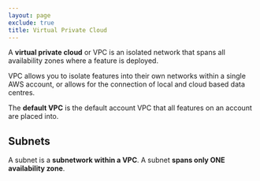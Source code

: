 ```yaml
---
layout: page
exclude: true
title: Virtual Private Cloud
---
```


A **virtual private cloud** or VPC is an isolated network that spans all availability zones where a feature is deployed.

VPC allows you to isolate features into their own networks within a single AWS account, or allows for the connection of local and cloud based data centres.

The **default VPC** is the default account VPC that all features on an account are placed into.

## Subnets

A subnet is a **subnetwork within a VPC**. A subnet **spans only ONE availability zone**.
<!--stackedit_data:
eyJoaXN0b3J5IjpbMTM0ODU1NzUyOV19
-->